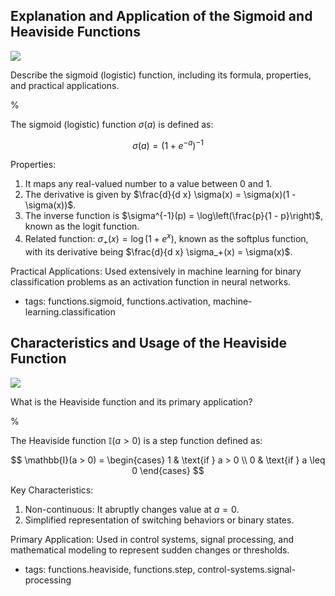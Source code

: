 ## Explanation and Application of the Sigmoid and Heaviside Functions

![](https://cdn.mathpix.com/cropped/2024_06_13_5e8463dfe213d57710b3g-1.jpg?height=510&width=1248&top_left_y=222&top_left_x=381)

Describe the sigmoid (logistic) function, including its formula, properties, and practical applications.

%

The sigmoid (logistic) function $\sigma(a)$ is defined as:

$$
\sigma(a) = \left(1 + e^{-a}\right)^{-1}
$$

Properties:
1. It maps any real-valued number to a value between 0 and 1.
2. The derivative is given by $\frac{d}{d x} \sigma(x) = \sigma(x)(1 - \sigma(x))$.
3. The inverse function is $\sigma^{-1}(p) = \log\left(\frac{p}{1 - p}\right)$, known as the logit function.
4. Related function: $\sigma_+(x) = \log\left(1 + e^x\right)$, known as the softplus function, with its derivative being $\frac{d}{d x} \sigma_+(x) = \sigma(x)$.

Practical Applications: Used extensively in machine learning for binary classification problems as an activation function in neural networks.

- tags: functions.sigmoid, functions.activation, machine-learning.classification

## Characteristics and Usage of the Heaviside Function

![](https://cdn.mathpix.com/cropped/2024_06_13_5e8463dfe213d57710b3g-1.jpg?height=510&width=1248&top_left_y=222&top_left_x=381)

What is the Heaviside function and its primary application?

%

The Heaviside function $\mathbb{I}(a > 0)$ is a step function defined as:

$$
\mathbb{I}(a > 0) = 
\begin{cases} 
1 & \text{if } a > 0 \\ 
0 & \text{if } a \leq 0 
\end{cases}
$$

Key Characteristics:
1. Non-continuous: It abruptly changes value at $a = 0$.
2. Simplified representation of switching behaviors or binary states.

Primary Application: Used in control systems, signal processing, and mathematical modeling to represent sudden changes or thresholds.

- tags: functions.heaviside, functions.step, control-systems.signal-processing
